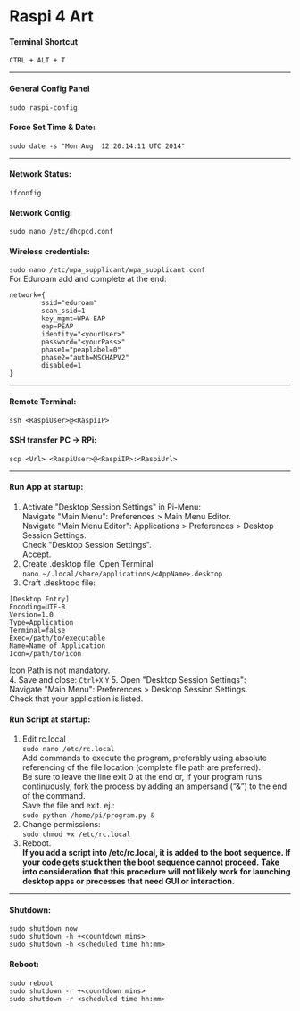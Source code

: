 # Raspi 4 Art

#### Terminal Shortcut
```CTRL + ALT + T```

---

#### General Config Panel
```sudo raspi-config```

#### Force Set Time & Date:  
```sudo date -s "Mon Aug  12 20:14:11 UTC 2014"```

---

#### Network Status: 
```ífconfig```

#### Network Config:  
```sudo nano /etc/dhcpcd.conf```

#### Wireless credentials:  
```sudo nano /etc/wpa_supplicant/wpa_supplicant.conf```  
For Eduroam add and complete at the end:  
```
network={
        ssid="eduroam"
        scan_ssid=1
        key_mgmt=WPA-EAP
        eap=PEAP
        identity="<yourUser>"
        password="<yourPass>"
        phase1="peaplabel=0"
        phase2="auth=MSCHAPV2"
        disabled=1
}
```
---

#### Remote Terminal:  
```ssh <RaspiUser>@<RaspiIP>```  

#### SSH transfer PC -> RPi:  
```scp <Url> <RaspiUser>@<RaspiIP>:<RaspiUrl>```

---

#### Run App at startup:
1. Activate "Desktop Session Settings" in Pi-Menu:  
Navigate "Main Menu": Preferences > Main Menu Editor.  
Navigate "Main Menu Editor": Applications > Preferences > Desktop Session Settings.  
Check "Desktop Session Settings".  
Accept.
2. Create .desktop file:
Open Terminal  
```nano ~/.local/share/applications/<AppName>.desktop```
3. Craft .desktopo file: 
```
[Desktop Entry]
Encoding=UTF-8
Version=1.0
Type=Application
Terminal=false
Exec=/path/to/executable
Name=Name of Application
Icon=/path/to/icon
```  
Icon Path is not mandatory.  
4. Save and close:
```Ctrl+X``` ```Y``` 
5. Open "Desktop Session Settings":  
Navigate "Main Menu": Preferences > Desktop Session Settings.  
Check that your application is listed.


#### Run Script at startup:  
1. Edit rc.local  
```sudo nano /etc/rc.local```  
Add commands to execute the program, preferably using absolute referencing of the file location (complete file path are preferred).  
Be sure to leave the line exit 0 at the end or, if your program runs continuously, fork the process by adding an ampersand (“&”) to the end of the command.  
Save the file and exit.
ej.:  
```sudo python /home/pi/program.py &```  
2. Change permissions:  
```sudo chmod +x /etc/rc.local```  
3. Reboot.  
**If you add a script into /etc/rc.local, it is added to the boot sequence. If your code gets stuck then the boot sequence cannot proceed.**
**Take into consideration that this procedure will not likely work for launching desktop apps or precesses that need GUI or interaction.**

---

#### Shutdown:  
```sudo shutdown now```  
```sudo shutdown -h +<countdown mins>```  
```sudo shutdown -h <scheduled time hh:mm>```

#### Reboot: 
```sudo reboot```  
```sudo shutdown -r +<countdown mins>```  
```sudo shutdown -r <scheduled time hh:mm>```
